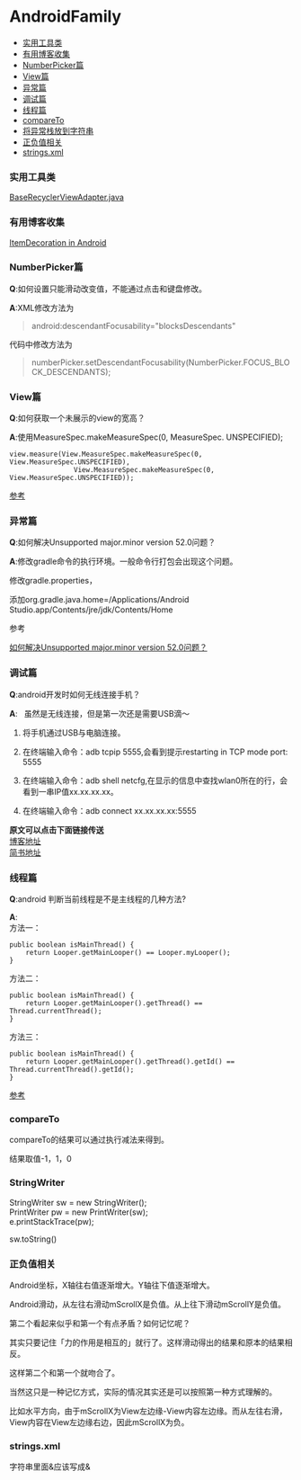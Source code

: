 # AndroidFamily

- [实用工具类](#userful_utils)
- [有用博客收集](#userful_blog)
- [NumberPicker篇](#numberpicker)
- [View篇](#view)
- [异常篇](#exception)
- [调试篇](#debug)
- [线程篇](#thread)
- [compareTo](#compareTo)
- [将异常栈放到字符串](#StringWriter)
- [正负值相关](#positive_an_negative)
- [strings.xml](#strings)

<h3 id="userful_utils">实用工具类</h3>

[BaseRecyclerViewAdapter.java](https://github.com/nesger/AndroidNote/blob/master/utils/BaseRecyclerViewAdapter.java)

<h3 id="userful_blog">有用博客收集</h3>

[ItemDecoration in Android](https://proandroiddev.com/itemdecoration-in-android-e18a0692d848)


<h3 id="numberpicker">NumberPicker篇</h3>

**Q**:如何设置只能滑动改变值，不能通过点击和键盘修改。 

**A**:XML修改方法为
  >android:descendantFocusability="blocksDescendants" 
  
  代码中修改方法为
  >numberPicker.setDescendantFocusability(NumberPicker.FOCUS_BLOCK_DESCENDANTS);


<h3 id="view">View篇</h3>

**Q**:如何获取一个未展示的view的宽高？

**A**:使用MeasureSpec.makeMeasureSpec(0, MeasureSpec. UNSPECIFIED);
```
view.measure(View.MeasureSpec.makeMeasureSpec(0, View.MeasureSpec.UNSPECIFIED),
                View.MeasureSpec.makeMeasureSpec(0, View.MeasureSpec.UNSPECIFIED));
```
[参考](https://stackoverflow.com/questions/15862052/get-the-measures-of-popup-window)

<h3 id="exception">异常篇</h3>

**Q**:如何解决Unsupported major.minor version 52.0问题？  

**A**:修改gradle命令的执行环境。一般命令行打包会出现这个问题。  
  
修改gradle.properties，  
  
添加org.gradle.java.home=/Applications/Android Studio.app/Contents/jre/jdk/Contents/Home  
  
参考  
  
[如何解决Unsupported major.minor version 52.0问题？](http://www.jianshu.com/p/5eebd3c609d6)

<h3 id="debug">调试篇</h3>

**Q**:android开发时如何无线连接手机？

**A**:  
虽然是无线连接，但是第一次还是需要USB滴～  

1. 将手机通过USB与电脑连接。

2. 在终端输入命令：adb tcpip 5555,会看到提示restarting in TCP mode port: 5555

3. 在终端输入命令：adb shell netcfg,在显示的信息中查找wlan0所在的行，会看到一串IP值xx.xx.xx.xx。

4. 在终端输入命令：adb connect xx.xx.xx.xx:5555

**原文可以点击下面链接传送**  
[博客地址](https://nesger.github.io//posts/android-wireless)  
[简书地址](http://www.jianshu.com/p/ce92c0ee132f)


<h3 id="thread">线程篇</h3>

**Q**:android 判断当前线程是不是主线程的几种方法?

**A**:  
方法一：
```
public boolean isMainThread() {
    return Looper.getMainLooper() == Looper.myLooper();
}
```
方法二：
```
public boolean isMainThread() {
    return Looper.getMainLooper().getThread() == Thread.currentThread();
}
```
方法三：
```
public boolean isMainThread() {
    return Looper.getMainLooper().getThread().getId() == Thread.currentThread().getId();
}
```
[参考](http://blog.csdn.net/ddddwwww2/article/details/53521831)

<h3 id="compareTo">compareTo</h3>
compareTo的结果可以通过执行减法来得到。

结果取值-1，1，0


<h3 id="StringWriter">StringWriter</h3>

StringWriter sw = new StringWriter();  
PrintWriter pw = new PrintWriter(sw);  
e.printStackTrace(pw);  

sw.toString()



<h3 id="positive_an_negative">正负值相关</h3>

Android坐标，X轴往右值逐渐增大。Y轴往下值逐渐增大。

Android滑动，从左往右滑动mScrollX是负值。从上往下滑动mScrollY是负值。

第二个看起来似乎和第一个有点矛盾？如何记忆呢？

其实只要记住「力的作用是相互的」就行了。这样滑动得出的结果和原本的结果相反。

这样第二个和第一个就吻合了。

当然这只是一种记忆方式，实际的情况其实还是可以按照第一种方式理解的。

比如水平方向，由于mScrollX为View左边缘-View内容左边缘。而从左往右滑，View内容在View左边缘右边，因此mScrollX为负。

<h3 id="strings">strings.xml</h3>
字符串里面&应该写成&amp;
